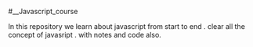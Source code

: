 #__Javascript_course

In this repository we learn about javascript from start to end .
clear all the concept of javasript .
with notes and code also.
